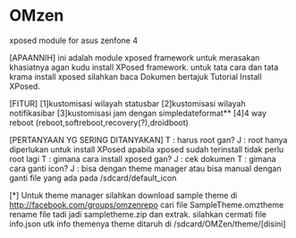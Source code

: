 OMzen
=====

xposed module for asus zenfone 4

[APAANNIH]
ini adalah module xposed framework
untuk merasakan khasiatnya agan kudu
install XPosed framework. untuk tata
cara dan tata krama install xposed
silahkan baca Dokumen bertajuk Tutorial
Install XPosed.

[FITUR]
[1]kustomisasi wilayah statusbar
[2]kustomisasi wilayah notifikasibar
[3]kustomisasi jam dengan simpledateformat**
[4]4 way reboot (reboot,softreboot,recovery(?),droidboot)

[PERTANYAAN YG SERING DITANYAKAN]
T : harus root gan?
J : root hanya diperlukan untuk install XPosed
apabila xposed sudah terinstall tidak perlu root lagi
T : gimana cara install xposed gan?
J : cek dokumen
T : gimana cara ganti icon?
J : bisa dengan theme manager atau bisa manual dengan
ganti file yang ada pada /sdcard/default_icon

[*]
Untuk theme manager silahkan download sample theme di
http://facebook.com/groups/omzenrepo cari file SampleTheme.omztheme
rename file tadi jadi sampletheme.zip dan extrak.
silahkan cermati file info.json utk info themenya
theme ditaruh di /sdcard/OMZen/theme/[disini]

